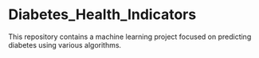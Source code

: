# Diabetes_Health_Indicators
This repository contains a machine learning project focused on predicting diabetes using various algorithms.
